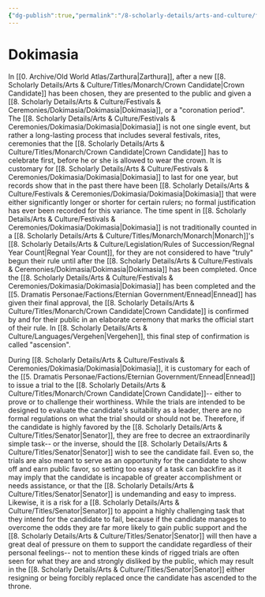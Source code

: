 ```yaml
---
{"dg-publish":true,"permalink":"/8-scholarly-details/arts-and-culture/festivals-and-ceremonies/dokimasia/dokimasia/","noteIcon":""}
---
```


# Dokimasia

In [[0. Archive/Old World Atlas/Zarthura\|Zarthura]], after a new [[8. Scholarly Details/Arts & Culture/Titles/Monarch/Crown Candidate\|Crown Candidate]] has been chosen, they are presented to the public and given a [[8. Scholarly Details/Arts & Culture/Festivals & Ceremonies/Dokimasia/Dokimasia\|Dokimasia]], or a "coronation period". The [[8. Scholarly Details/Arts & Culture/Festivals & Ceremonies/Dokimasia/Dokimasia\|Dokimasia]] is not one single event, but rather a long-lasting process that includes several festivals, rites, ceremonies that the [[8. Scholarly Details/Arts & Culture/Titles/Monarch/Crown Candidate\|Crown Candidate]] has to celebrate first, before he or she is allowed to wear the crown. It is customary for [[8. Scholarly Details/Arts & Culture/Festivals & Ceremonies/Dokimasia/Dokimasia\|Dokimasia]] to last for one year, but records show that in the past there have been [[8. Scholarly Details/Arts & Culture/Festivals & Ceremonies/Dokimasia/Dokimasia\|Dokimasia]] that were either significantly longer or shorter for certain rulers; no formal justification has ever been recorded for this variance. The time spent in [[8. Scholarly Details/Arts & Culture/Festivals & Ceremonies/Dokimasia/Dokimasia\|Dokimasia]] is not traditionally counted in a [[8. Scholarly Details/Arts & Culture/Titles/Monarch/Monarch\|Monarch]]'s [[8. Scholarly Details/Arts & Culture/Legislation/Rules of Succession/Regnal Year Count\|Regnal Year Count]], for they are not considered to have "truly" begun their rule until after the [[8. Scholarly Details/Arts & Culture/Festivals & Ceremonies/Dokimasia/Dokimasia\|Dokimasia]] has been completed. Once the [[8. Scholarly Details/Arts & Culture/Festivals & Ceremonies/Dokimasia/Dokimasia\|Dokimasia]] has been completed and the [[5. Dramatis Personae/Factions/Eternian Government/Ennead\|Ennead]] has given their final approval, the [[8. Scholarly Details/Arts & Culture/Titles/Monarch/Crown Candidate\|Crown Candidate]] is confirmed by and for their public in an elaborate ceremony that marks the official start of their rule. In [[8. Scholarly Details/Arts & Culture/Languages/Vergehen\|Vergehen]], this final step of confirmation is called "ascension". 

During [[8. Scholarly Details/Arts & Culture/Festivals & Ceremonies/Dokimasia/Dokimasia\|Dokimasia]], it is customary for each of the [[5. Dramatis Personae/Factions/Eternian Government/Ennead\|Ennead]] to issue a trial to the [[8. Scholarly Details/Arts & Culture/Titles/Monarch/Crown Candidate\|Crown Candidate]]-- either to prove or to challenge their worthiness.  While the trials are intended to be designed to evaluate the candidate's suitability as a leader, there are no formal regulations on what the trial should or should not be. Therefore, if the candidate is highly favored by the [[8. Scholarly Details/Arts & Culture/Titles/Senator\|Senator]], they are free to decree an extraordinarily simple task-- or the inverse, should the [[8. Scholarly Details/Arts & Culture/Titles/Senator\|Senator]] wish to see the candidate fail. Even so, the trials are also meant to serve as an opportunity for the candidate to show off and earn public favor, so setting too easy of a task can backfire as it may imply that the candidate is incapable of greater accomplishment or needs assistance, or that the [[8. Scholarly Details/Arts & Culture/Titles/Senator\|Senator]] is undemanding and easy to impress. Likewise, it is a risk for a [[8. Scholarly Details/Arts & Culture/Titles/Senator\|Senator]] to appoint a highly challenging task that they intend for the candidate to fail, because if the candidate manages to overcome the odds they are far more likely to gain public support and the [[8. Scholarly Details/Arts & Culture/Titles/Senator\|Senator]] will then have a great deal of pressure on them to support the candidate regardless of their personal feelings-- not to mention these kinds of rigged trials are often seen for what they are and strongly disliked by the public, which may result in the [[8. Scholarly Details/Arts & Culture/Titles/Senator\|Senator]] either resigning or being forcibly replaced once the candidate has ascended to the throne. 


